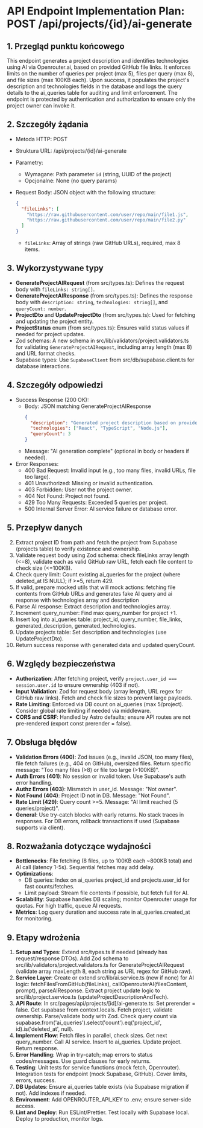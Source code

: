 # API Endpoint Implementation Plan: POST /api/projects/{id}/ai-generate

## 1. Przegląd punktu końcowego

This endpoint generates a project description and identifies technologies using AI via Openrouter.ai, based on provided GitHub file links. It enforces limits on the number of queries per project (max 5), files per query (max 8), and file sizes (max 100KB each). Upon success, it populates the project's description and technologies fields in the database and logs the query details to the ai_queries table for auditing and limit enforcement. The endpoint is protected by authentication and authorization to ensure only the project owner can invoke it.

## 2. Szczegóły żądania

- Metoda HTTP: POST
- Struktura URL: /api/projects/{id}/ai-generate
- Parametry:
  - Wymagane: Path parameter `id` (string, UUID of the project)
  - Opcjonalne: None (no query params)
- Request Body: JSON object with the following structure:

  ```json
  {
    "fileLinks": [
      "https://raw.githubusercontent.com/user/repo/main/file1.js",
      "https://raw.githubusercontent.com/user/repo/main/file2.py"
    ]
  }
  ```

  - `fileLinks`: Array of strings (raw GitHub URLs), required, max 8 items.

## 3. Wykorzystywane typy

- **GenerateProjectAIRequest** (from src/types.ts): Defines the request body with `fileLinks: string[]`.
- **GenerateProjectAIResponse** (from src/types.ts): Defines the response body with `description: string`, `technologies: string[]`, and `queryCount: number`.
- **ProjectDto** and **UpdateProjectDto** (from src/types.ts): Used for fetching and updating the project entity.
- **ProjectStatus** enum (from src/types.ts): Ensures valid status values if needed for project updates.
- Zod schemas: A new schema in src/lib/validators/project.validators.ts for validating `GenerateProjectAIRequest`, including array length (max 8) and URL format checks.
- Supabase types: Use `SupabaseClient` from src/db/supabase.client.ts for database interactions.

## 4. Szczegóły odpowiedzi

- Success Response (200 OK):
  - Body: JSON matching GenerateProjectAIResponse
    ```json
    {
      "description": "Generated project description based on provided files.",
      "technologies": ["React", "TypeScript", "Node.js"],
      "queryCount": 3
    }
    ```
  - Message: "AI generation complete" (optional in body or headers if needed).
- Error Responses:
  - 400 Bad Request: Invalid input (e.g., too many files, invalid URLs, file too large).
  - 401 Unauthorized: Missing or invalid authentication.
  - 403 Forbidden: User not the project owner.
  - 404 Not Found: Project not found.
  - 429 Too Many Requests: Exceeded 5 queries per project.
  - 500 Internal Server Error: AI service failure or database error.

## 5. Przepływ danych

2. Extract project ID from path and fetch the project from Supabase (projects table) to verify existence and ownership.
3. Validate request body using Zod schema: check fileLinks array length (<=8), validate each as valid GitHub raw URL, fetch each file content to check size (<=100KB).
4. Check query limit: Count existing ai_queries for the project (where deleted_at IS NULL); if >=5, return 429.
5. If valid, prepare mocked utils that will mock actions: fetching file contents from GitHub URLs and generates fake AI query and ai response with technologies array and description
6. Parse AI response: Extract description and technologies array.
7. Increment query_number: Find max query_number for project +1.
8. Insert log into ai_queries table: project_id, query_number, file_links, generated_description, generated_technologies.
9. Update projects table: Set description and technologies (use UpdateProjectDto).
10. Return success response with generated data and updated queryCount.

## 6. Względy bezpieczeństwa

- **Authorization**: After fetching project, verify `project.user_id === session.user.id` to ensure ownership (403 if not).
- **Input Validation**: Zod for request body (array length, URL regex for GitHub raw links). Fetch and check file sizes to prevent large payloads.
- **Rate Limiting**: Enforced via DB count on ai_queries (max 5/project). Consider global rate limiting if needed via middleware.
- **CORS and CSRF**: Handled by Astro defaults; ensure API routes are not pre-rendered (export const prerender = false).

## 7. Obsługa błędów

- **Validation Errors (400)**: Zod issues (e.g., invalid JSON, too many files), file fetch failures (e.g., 404 on GitHub), oversized files. Return specific message: "Too many files (>8) or file too large (>100KB)".
- **Auth Errors (401)**: No session or invalid token. Use Supabase's auth error handling.
- **Authz Errors (403)**: Mismatch in user_id. Message: "Not owner".
- **Not Found (404)**: Project ID not in DB. Message: "Not Found".
- **Rate Limit (429)**: Query count >=5. Message: "AI limit reached (5 queries/project)".
- **General**: Use try-catch blocks with early returns. No stack traces in responses. For DB errors, rollback transactions if used (Supabase supports via client).

## 8. Rozważania dotyczące wydajności

- **Bottlenecks**: File fetching (8 files, up to 100KB each ~800KB total) and AI call (latency 1-5s). Sequential fetches may add delay.
- **Optimizations**:
  - DB queries: Index on ai_queries.project_id and projects.user_id for fast counts/fetches.
  - Limit payload: Stream file contents if possible, but fetch full for AI.
- **Scalability**: Supabase handles DB scaling; monitor Openrouter usage for quotas. For high traffic, queue AI requests.
- **Metrics**: Log query duration and success rate in ai_queries.created_at for monitoring.

## 9. Etapy wdrożenia

1. **Setup and Types**: Extend src/types.ts if needed (already has request/response DTOs). Add Zod schema to src/lib/validators/project.validators.ts for GenerateProjectAIRequest (validate array maxLength 8, each string as URL regex for GitHub raw).
2. **Service Layer**: Create or extend src/lib/ai.service.ts (new if none) for AI logic: fetchFilesFromGitHub(fileLinks), callOpenrouterAI(filesContent, prompt), parseAIResponse. Extract project update logic to src/lib/project.service.ts (updateProjectDescriptionAndTech).
3. **API Route**: In src/pages/api/projects/[id]/ai-generate.ts: Set prerender = false. Get supabase from context.locals. Fetch project, validate ownership. Parse/validate body with Zod. Check query count via supabase.from('ai_queries').select('count').eq('project_id', id).is('deleted_at', null).
4. **Implement Flow**: Fetch files in parallel, check sizes. Get next query_number. Call AI service. Insert to ai_queries. Update project. Return response.
5. **Error Handling**: Wrap in try-catch; map errors to status codes/messages. Use guard clauses for early returns.
6. **Testing**: Unit tests for service functions (mock fetch, Openrouter). Integration tests for endpoint (mock Supabase, GitHub). Cover limits, errors, success.
7. **DB Updates**: Ensure ai_queries table exists (via Supabase migration if not). Add indexes if needed.
8. **Environment**: Add OPENROUTER_API_KEY to .env; ensure server-side access.
9. **Lint and Deploy**: Run ESLint/Prettier. Test locally with Supabase local. Deploy to production, monitor logs.
